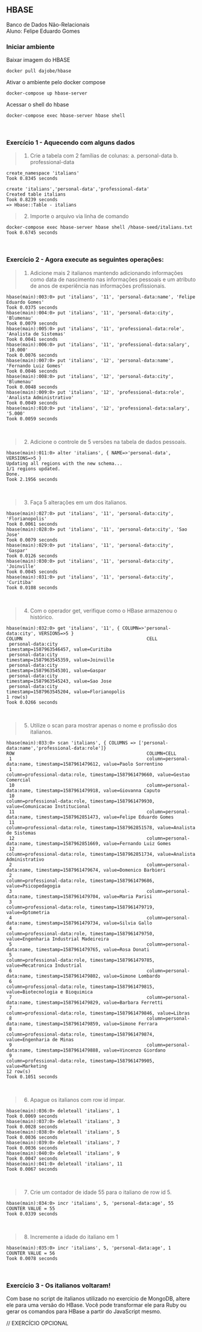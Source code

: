 ## HBASE

Banco de Dados Não-Relacionais<br/>
Aluno: Felipe Eduardo Gomes

### Iniciar ambiente
Baixar imagem do HBASE
```
docker pull dajobe/hbase
```
Ativar o ambiente pelo docker compose
```
docker-compose up hbase-server
```
Acessar o shell do hbase
```
docker-compose exec hbase-server hbase shell
```
<br/>

### Exercício 1 - Aquecendo com alguns dados

> 1. Crie a tabela com 2 famílias de colunas:
a. personal-data
b. professional-data

```
create_namespace 'italians'
Took 0.8345 seconds
```
```
create 'italians','personal-data','professional-data'
Created table italians
Took 0.8239 seconds
=> Hbase::Table - italians
```

> 2. Importe o arquivo via linha de comando
```
docker-compose exec hbase-server hbase shell /hbase-seed/italians.txt
Took 0.6745 seconds
```
<br/>

### Exercício 2 - Agora execute as seguintes operações:

> 1. Adicione mais 2 italianos mantendo adicionando informações como data de nascimento nas informações pessoais e um atributo de anos de experiência nas informações profissionais.

```
hbase(main):003:0> put 'italians', '11', 'personal-data:name', 'Felipe Eduardo Gomes'
Took 0.0375 seconds
hbase(main):004:0> put 'italians', '11', 'personal-data:city', 'Blumenau'
Took 0.0079 seconds
hbase(main):005:0> put 'italians', '11', 'professional-data:role', 'Analista de Sistemas'
Took 0.0041 seconds
hbase(main):006:0> put 'italians', '11', 'professional-data:salary', '10.000'
Took 0.0076 seconds
hbase(main):007:0> put 'italians', '12', 'personal-data:name', 'Fernando Luiz Gomes'
Took 0.0046 seconds
hbase(main):008:0> put 'italians', '12', 'personal-data:city', 'Blumenau'
Took 0.0048 seconds
hbase(main):009:0> put 'italians', '12', 'professional-data:role', 'Analista Administrativo'
Took 0.0049 seconds
hbase(main):010:0> put 'italians', '12', 'professional-data:salary', '5.000'
Took 0.0059 seconds
```
<br/>

> 2. Adicione o controle de 5 versões na tabela de dados pessoais.

```
hbase(main):011:0> alter 'italians', { NAME=>'personal-data', VERSIONS=>5 }
Updating all regions with the new schema...
1/1 regions updated.
Done.
Took 2.1956 seconds
```
<br/>

> 3. Faça 5 alterações em um dos italianos.

```
hbase(main):027:0> put 'italians', '11', 'personal-data:city', 'Florianopolis'
Took 0.0061 seconds
hbase(main):028:0> put 'italians', '11', 'personal-data:city', 'Sao Jose'
Took 0.0079 seconds
hbase(main):029:0> put 'italians', '11', 'personal-data:city', 'Gaspar'
Took 0.0126 seconds
hbase(main):030:0> put 'italians', '11', 'personal-data:city', 'Joinville'
Took 0.0045 seconds
hbase(main):031:0> put 'italians', '11', 'personal-data:city', 'Curitiba'
Took 0.0108 seconds
```
<br/>

> 4. Com o operador get, verifique como o HBase armazenou o histórico.

```
hbase(main):032:0> get 'italians', '11', { COLUMN=>'personal-data:city', VERSIONS=>5 }
COLUMN                                              CELL
 personal-data:city                                 timestamp=1587963546457, value=Curitiba
 personal-data:city                                 timestamp=1587963545359, value=Joinville
 personal-data:city                                 timestamp=1587963545301, value=Gaspar
 personal-data:city                                 timestamp=1587963545243, value=Sao Jose
 personal-data:city                                 timestamp=1587963545204, value=Florianopolis
1 row(s)
Took 0.0266 seconds
```
<br/>

> 5. Utilize o scan para mostrar apenas o nome e profissão dos italianos.

```
hbase(main):033:0> scan 'italians', { COLUMNS => ['personal-data:name','professional-data:role']}
ROW                                                 COLUMN+CELL
 1                                                  column=personal-data:name, timestamp=1587961479612, value=Paolo Sorrentino
 1                                                  column=professional-data:role, timestamp=1587961479660, value=Gestao Comercial
 10                                                 column=personal-data:name, timestamp=1587961479918, value=Giovanna Caputo
 10                                                 column=professional-data:role, timestamp=1587961479930, value=Comunicacao Institucional
 11                                                 column=personal-data:name, timestamp=1587962851473, value=Felipe Eduardo Gomes
 11                                                 column=professional-data:role, timestamp=1587962851578, value=Analista de Sistemas
 12                                                 column=personal-data:name, timestamp=1587962851669, value=Fernando Luiz Gomes
 12                                                 column=professional-data:role, timestamp=1587962851734, value=Analista Administrativo
 2                                                  column=personal-data:name, timestamp=1587961479674, value=Domenico Barbieri
 2                                                  column=professional-data:role, timestamp=1587961479686, value=Psicopedagogia
 3                                                  column=personal-data:name, timestamp=1587961479704, value=Maria Parisi
 3                                                  column=professional-data:role, timestamp=1587961479719, value=Optometria
 4                                                  column=personal-data:name, timestamp=1587961479734, value=Silvia Gallo
 4                                                  column=professional-data:role, timestamp=1587961479750, value=Engenharia Industrial Madeireira
 5                                                  column=personal-data:name, timestamp=1587961479765, value=Rosa Donati
 5                                                  column=professional-data:role, timestamp=1587961479785, value=Mecatronica Industrial
 6                                                  column=personal-data:name, timestamp=1587961479802, value=Simone Lombardo
 6                                                  column=professional-data:role, timestamp=1587961479815, value=Biotecnologia e Bioquimica
 7                                                  column=personal-data:name, timestamp=1587961479829, value=Barbara Ferretti
 7                                                  column=professional-data:role, timestamp=1587961479846, value=Libras
 8                                                  column=personal-data:name, timestamp=1587961479859, value=Simone Ferrara
 8                                                  column=professional-data:role, timestamp=1587961479874, value=Engenharia de Minas
 9                                                  column=personal-data:name, timestamp=1587961479888, value=Vincenzo Giordano
 9                                                  column=professional-data:role, timestamp=1587961479905, value=Marketing
12 row(s)
Took 0.1051 seconds
```
<br/>

> 6. Apague os italianos com row id ímpar.

```
hbase(main):036:0> deleteall 'italians', 1
Took 0.0069 seconds
hbase(main):037:0> deleteall 'italians', 3
Took 0.0028 seconds
hbase(main):038:0> deleteall 'italians', 5
Took 0.0036 seconds
hbase(main):039:0> deleteall 'italians', 7
Took 0.0036 seconds
hbase(main):040:0> deleteall 'italians', 9
Took 0.0047 seconds
hbase(main):041:0> deleteall 'italians', 11
Took 0.0067 seconds
```
<br/>

> 7. Crie um contador de idade 55 para o italiano de row id 5.

```
hbase(main):034:0> incr 'italians', 5, 'personal-data:age', 55
COUNTER VALUE = 55
Took 0.0339 seconds
```
<br/>

> 8. Incremente a idade do italiano em 1

```
hbase(main):035:0> incr 'italians', 5, 'personal-data:age', 1
COUNTER VALUE = 56
Took 0.0078 seconds
```
<br/>

### Exercício 3 - Os italianos voltaram!

Com base no script de italianos utilizado no exercício de MongoDB, altere ele para uma versão do HBase. Você pode transformar ele para Ruby ou gerar os comandos para HBase a partir do JavaScript mesmo.
<br/>

// EXERCÍCIO OPCIONAL